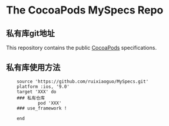# The CocoaPods MySpecs Repo

## 私有库git地址
This repository contains the public [CocoaPods](https://github.com/ruixiaoguo/MySpecs.git) specifications.

## 私有库使用方法

        source 'https://github.com/ruixiaoguo/MySpecs.git'
        platform :ios, '9.0'
        target 'XXX' do
        ### 私有仓库
                pod 'XXX'
        ### use_framework !

        end
